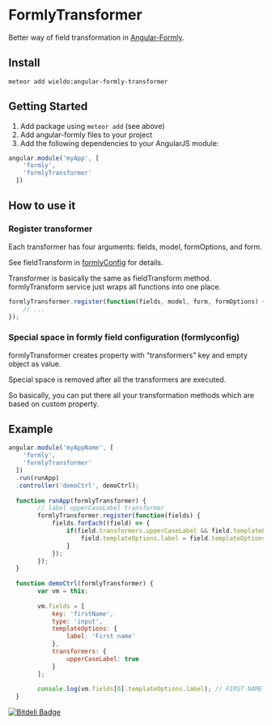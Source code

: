 FormlyTransformer
==========

Better way of field transformation in [Angular-Formly].

## Install

```
meteor add wieldo:angular-formly-transformer
```


## Getting Started

1. Add package using `meteor add` (see above)
2. Add angular-formly files to your project
3. Add the following dependencies to your AngularJS module:

```javascript
angular.module('myApp', [
    'formly',
    'formlyTransformer'
  ])
```

## How to use it

### Register transformer

Each transformer has four arguments: fields, model, formOptions, and form.

See fieldTransform in [formlyConfig] for details.

Transformer is basically the same as fieldTransform method.
formlyTransform service just wraps all functions into one place.

```javascript
formlyTransformer.register(function(fields, model, form, formOptions) {
    // ...
});
```

### Special space in formly field configuration (formlyconfig)

formlyTransformer creates property with "transformers" key and empty object as value.

Special space is removed after all the transformers are executed.

So basically, you can put there all your transformation methods which are based on custom property.

## Example

```javascript
angular.module('myAppName', [
    'formly',
    'formlyTransformer'
  ])
  .run(runApp)
  .controller('demoCtrl', demoCtrl);
  
  function runApp(formlyTransformer) {
        // label upperCaseLabel transformer
        formlyTransformer.register(function(fields) {
            fields.forEach((field) => {
                if(field.transformers.upperCaseLabel && field.templateOptions && field.templateOptions.label) {
                    field.templateOptions.label = field.templateOptions.label.toUpperCase();
                }
            });
        });
  }
  
  function demoCtrl(formlyTransformer) {
        var vm = this;
        
        vm.fields = [
            key: 'firstName',
            type: 'input',
            templateOptions: {
                label: 'First name'
            },
            transformers: {
                upperCaseLabel: true
            }
        ];
        
        console.log(vm.fields[0].templateOptions.label); // FIRST NAME
  }
```

[Angular-Formly]: http://angular-formly.com
[formlyConfig]: http://docs.angular-formly.com/v7.2.3/docs/formlyconfig

[![Bitdeli Badge](https://d2weczhvl823v0.cloudfront.net/wieldo/angular-formly-transformer/trend.png)](https://bitdeli.com/free "Bitdeli Badge")
